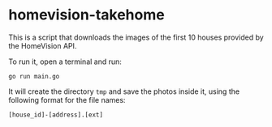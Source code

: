 # homevision-takehome

This is a script that downloads the images of the first 10 houses provided by the HomeVision API.

To run it, open a terminal and run:
```
go run main.go
```

It will create the directory `tmp` and save the photos inside it, using the following format for the file names:
```
[house_id]-[address].[ext]
```
